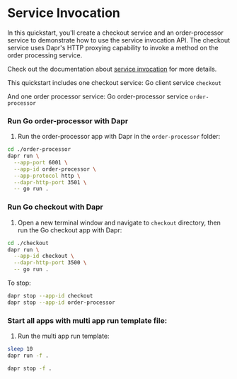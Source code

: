 # Service Invocation

In this quickstart, you'll create a checkout service and an order-processor service to demonstrate how to use the service invocation API. The checkout service uses Dapr's HTTP proxying capability to invoke a method on the order processing service.

Check out the documentation about [service invocation](https://docs.dapr.io/developing-applications/building-blocks/service-invocation/) for more details.

This quickstart includes one checkout service: Go client service `checkout`

And one order processor service: Go order-processor service `order-processor`

### Run Go order-processor with Dapr

1. Run the order-processor app with Dapr in the `order-processor` folder:

<!-- STEP
name: Run order-processor service
expected_stdout_lines:
  - '== APP == Order received: {"orderId":10}'
  - "Exited App successfully"
expected_stderr_lines:
output_match_mode: substring
background: true
sleep: 15
-->

```bash
cd ./order-processor
dapr run \
  --app-port 6001 \
  --app-id order-processor \
  --app-protocol http \
  --dapr-http-port 3501 \
  -- go run .
```

<!-- END_STEP -->

### Run Go checkout with Dapr

1. Open a new terminal window and navigate to `checkout` directory, then run the Go checkout app with Dapr:

<!-- STEP
name: Run checkout service
expected_stdout_lines:
  - '== APP == Order passed: {"orderId":1}'
  - '== APP == Order passed: {"orderId":2}'
  - "Exited App successfully"
expected_stderr_lines:
output_match_mode: substring
background: true
sleep: 15
-->

```bash
cd ./checkout
dapr run \
  --app-id checkout \
  --dapr-http-port 3500 \
  -- go run .
```

<!-- END_STEP -->

To stop:

```bash
dapr stop --app-id checkout
dapr stop --app-id order-processor
```

### Start all apps with multi app run template file:

1. Run the multi app run template:

<!-- STEP
name: Run multi app run template
expected_stdout_lines:
  - 'This is a preview feature and subject to change in future releases'
  - 'Validating config and starting app "order-processor"'
  - 'Started Dapr with app id "order-processor"'
  - 'Writing log files to directory'
  - 'Validating config and starting app "checkout"'
  - 'Started Dapr with app id "checkout"'
  - 'Writing log files to directory'
expected_stderr_lines:
output_match_mode: substring
background: true
sleep: 15
-->

```bash
sleep 10
dapr run -f .
```

<!-- END_STEP -->

```bash
dapr stop -f .
```